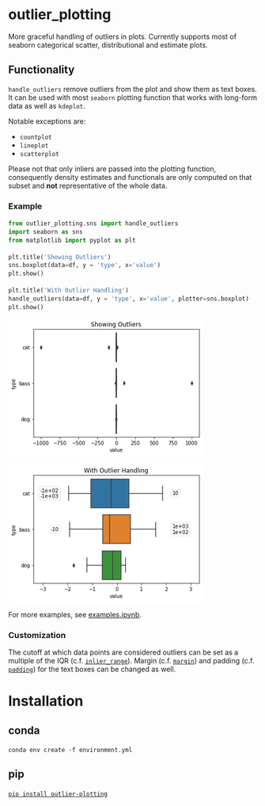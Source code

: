 # outlier_plotting
More graceful handling of outliers in plots. Currently supports most of seaborn categorical scatter, distributional and estimate plots.

## Functionality

`handle_outliers` remove outliers from the plot and show them as text boxes. It can be used with most `seaborn` plotting function that works with long-form data as well as `kdeplot`.

Notable exceptions are:

- `countplot`
- `lineplot`
- `scatterplot`

Please not that only inliers are passed into the plotting function, consequently density estimates and functionals are only computed on that subset and **not** representative of the whole data.

### Example

```python
from outlier_plotting.sns import handle_outliers
import seaborn as sns
from matplotlib import pyplot as plt

plt.title('Showing Outliers')
sns.boxplot(data=df, y = 'type', x='value')
plt.show()

plt.title('With Outlier Handling')
handle_outliers(data=df, y = 'type', x='value', plotter=sns.boxplot)
plt.show()
```


![png](https://github.com/wendli01/outlier_plotting/raw/master/images/output_7_0.png)

![png](https://github.com/wendli01/outlier_plotting/raw/master/images/output_7_1.png)

For more examples, see [examples.ipynb](https://github.com/wendli01/outlier_plotting/blob/master/examples.ipynb).

### Customization

The cutoff at which data points are considered outliers can be set as a multiple of the IQR (c.f. [`inlier_range`](https://github.com/wendli01/outlier_plotting/blob/master/outlier_plotting/sns.py#L128)). 
Margin (c.f. [`margin`](https://github.com/wendli01/outlier_plotting/blob/master/outlier_plotting/sns.py#L133)) and padding (c.f. [`padding`](https://github.com/wendli01/outlier_plotting/blob/master/outlier_plotting/sns.py#L131)) for the text boxes can be changed as well.

# Installation

## conda

`conda env create -f environment.yml`

## pip

[`pip install outlier-plotting`](https://pypi.org/project/outlier-plotting/)
